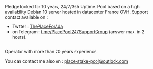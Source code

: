 <html>
<body>
Pledge locked for 10 years, 24/7/365 Uptime. Pool based on a high availability Debian 10 server hosted in datacenter France OVH. 
Support contact available on :
<ul>
<li>Twitter : <a href="https://twitter.com/ThePlaceForAda">ThePlaceForAda</a></li>
<li>on Telegram : <a href="https://t.me/PlacePool247SupportGroup">t.me/PlacePool247SupportGroup</a> (answer max. in 2 hours).</li>
</ul>
<br>Operator with more than 20 years experience.<br>

You can contact me also on : <a href="mailto:place-stake-pool@outlook.com">place-stake-pool@outlook.com</a><br>
</body>
</html>
